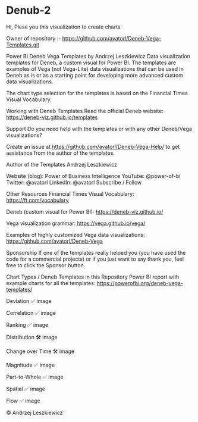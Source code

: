 # Denub-2
Hi, Plese you this visualization to create charts

Owner of repository :- https://github.com/avatorl/Deneb-Vega-Templates.git

Power BI Deneb Vega Templates by Andrzej Leszkiewicz
Data visualization templates for Deneb, a custom visual for Power BI. The templates are examples of Vega (not Vega-Lite) data visualizations that can be used in Deneb as is or as a starting point for developing more advanced custom data visualizations.

The chart type selection for the templates is based on the Financial Times Visual Vocabulary.

Working with Deneb Templates
Read the official Deneb website: https://deneb-viz.github.io/templates

Support
Do you need help with the templates or with any other Deneb/Vega visualizations?

Create an issue at https://github.com/avatorl/Deneb-Vega-Help/ to get assistance from the author of the templates.

Author of the Templates
Andrzej Leszkiewicz

Website (blog): Power of Business Intelligence
YouTube: @power-of-bi
Twitter: @avatorl
LinkedIn: @avatorl
Subscribe / Follow

Other Resources
Financial Times Visual Vocabulary: https://ft.com/vocabulary

Deneb (custom visual for Power BI): https://deneb-viz.github.io/

Vega visualization grammar: https://vega.github.io/vega/

Examples of highly customized Vega data visualizations: https://github.com/avatorl/Deneb-Vega

Sponsorship
If one of the templates really helped you (you have used the code for a commercial projects) or if you just want to say thank you, feel free to click the Sponsor button.

Chart Types / Deneb Templates in this Repository
Power BI report with example charts for all the templates: https://powerofbi.org/deneb-vega-templates/

Deviation ✅
image

Correlation ✅
image

Ranking ✅
image

Distribution 🛠️
image

Change over Time 🛠️
image

Magnitude ✅
image

Part-to-Whole ✅
image

Spatial ✅
image

Flow ✅
image

© Andrzej Leszkiewicz
